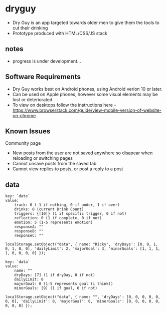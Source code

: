 # dryguy 
* Dry Guy is an app targeted towards older men to give them the tools to cut their drinking
* Prototype produced with HTML/CSS/JS stack

## notes
- progress is under development...

## Software Requirements
- Dry Guy works best on Android phones, using Android verion 10 or later.
- Can be used on Apple phones, however some visual elements may be lost or deteriorated
- To view on desktops follow the instructions here - https://www.browserstack.com/guide/view-mobile-version-of-website-on-chrome

## Known Issues
Community page
- New posts from the user are not saved anywhere so disapear when reloading or switching pages
- Cannot unsave posts from the saved tab
- Cannot view replies to posts, or post a reply to a post

## data

```
key: `date`
value:
    track: 0 (-1 if nothing, 0 if under, 1 if over)
    drinks: 0 (current Drink Count)
    triggers: {[10]} (1 if specific trigger, 0 if not)
    reflection: 0 (1 if complete, 0 if not)
    emotion: 5 (1-5 represents emotion)
    responseA: ""
    responseB: ""
    responseC: ""
```
`localStorage.setObject("data", { name: "Ricky", 'dryDays': [0, 0, 1, 0, 1, 0, 0], 'dailyLimit': 2, 'majorGoal': 3, 'minorGoals': [1, 1, 1, 1, 0, 0, 0, 0] });`

```
key: `data`
value:
    name: "" 
    dryDays: [7] (1 if dryDay, 0 if not)
    dailyLimit: 0 
    majorGoal: 0 (1-5 represents goal (i think))
    minorGoals: [9] (1 if goal, 0 if not)
```
`localStorage.setObject("data", { name: "", 'dryDays': [0, 0, 0, 0, 0, 0, 0], 'dailyLimit': 0, 'majorGoal': 0, 'minorGoals': [0, 0, 0, 0, 0, 0, 0, 0] });`
